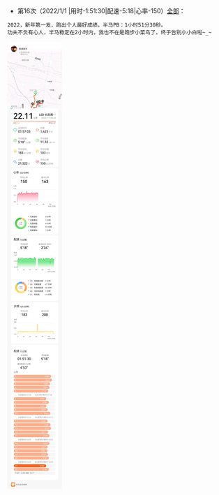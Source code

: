 - 第16次（2022/1/1  |用时-1:51:30|配速-5:18|心率-150）[全部](./bm.md)：  
```markdown
2022，新年第一发，跑出个人最好成绩，半马PB：1小时51分30秒。
功夫不负有心人，半马稳定在2小时内，我也不在是跑步小菜鸟了，终于告别小小白啦~_~
```  
![详情](./半马-20220101-150.jpg)
